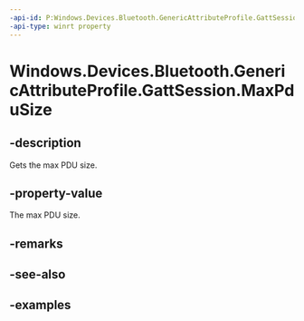 ```yaml
---
-api-id: P:Windows.Devices.Bluetooth.GenericAttributeProfile.GattSession.MaxPduSize
-api-type: winrt property
---
```


<!-- Property syntax.
public ushort MaxPduSize { get; }
-->

# Windows.Devices.Bluetooth.GenericAttributeProfile.GattSession.MaxPduSize

## -description
Gets the max PDU size.

## -property-value
The max PDU size.

## -remarks

## -see-also

## -examples

